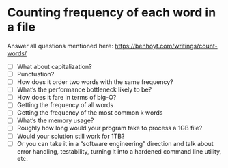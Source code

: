 # Counting frequency of each word in a file

Answer all questions mentioned here:
https://benhoyt.com/writings/count-words/

- [ ] What about capitalization? 
- [ ] Punctuation? 
- [ ] How does it order two words with the same frequency?
- [ ] What’s the performance bottleneck likely to be?
- [ ] How does it fare in terms of big-O?
 - [ ] Getting the frequency of all words
 - [ ] Getting the frequency of the most common k words
- [ ] What’s the memory usage?
- [ ] Roughly how long would your program take to process a 1GB file?
- [ ] Would your solution still work for 1TB?
- [ ] Or you can take it in a “software engineering” direction and talk about error handling, testability, turning it into a hardened command line utility, etc.
